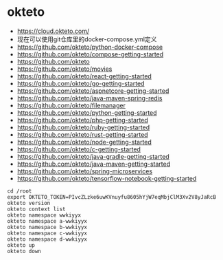 # okteto

 - https://cloud.okteto.com/
 - 现在可以使用git仓库里的docker-compose.yml定义
 - https://github.com/okteto/python-docker-compose
 - https://github.com/okteto/compose-getting-started
 - https://github.com/okteto
 - https://github.com/okteto/movies
 - https://github.com/okteto/react-getting-started
 - https://github.com/okteto/go-getting-started
 - https://github.com/okteto/aspnetcore-getting-started
 - https://github.com/okteto/java-maven-spring-redis
 - https://github.com/okteto/filemanager
 - https://github.com/okteto/python-getting-started
 - https://github.com/okteto/php-getting-started
 - https://github.com/okteto/ruby-getting-started
 - https://github.com/okteto/rust-getting-started
 - https://github.com/okteto/node-getting-started
 - https://github.com/okteto/c-getting-started
 - https://github.com/okteto/java-gradle-getting-started
 - https://github.com/okteto/java-maven-getting-started
 - https://github.com/okteto/spring-microservices
 - https://github.com/okteto/tensorflow-notebook-getting-started

```
cd /root
export OKTETO_TOKEN=PIvcZLzke6uwKVnuyfu8605hYjW7eqMbjClM3Xv2V8yJaRcB
okteto version
okteto context list
okteto namespace wwkiyyx
okteto namespace a-wwkiyyx
okteto namespace b-wwkiyyx
okteto namespace c-wwkiyyx
okteto namespace d-wwkiyyx
okteto up
okteto down
```